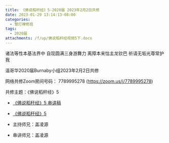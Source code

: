 ```yaml
---
title: 《佛说稻秆经》5-2020届 2023年2月2日共修
date: 2023-01-29 13:14:13-08:00
categories:
  - 慧灯禅修班
tags:
  - 2020届
attachments: /f/up/佛说稻秆经视频5下.docx
---
```

诸法等性本基法界中 自现圆满三身游舞力
离障本来怙主龙钦巴 祈请无垢光尊常护我

温哥华2020届Burnaby小组2023年2月2日共修

网络共修Zoom房间号码： 7789995278 (<https://zoom.us/j/7789995278>)

共修主题：《佛说稻秆经》5

* [《佛说稻秆经》5 串讲稿](/f/up/佛说稻秆经视频5下.docx)
* [《佛说稻秆经》5](https://www.fohuifayu.com/index.php/huideng-jiangtang/jingdian-jiedu/foshuo-daoganjing/1624-p16130)

* 主持师兄：盖凌源
* 串讲师兄：盖凌源